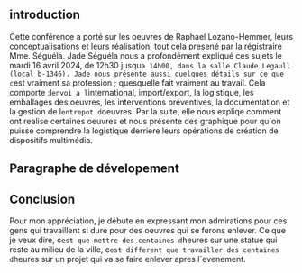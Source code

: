 ## introduction
Cette conférence a porté sur les oeuvres de Raphael Lozano-Hemmer, leurs conceptualisations et leurs réalisation, tout cela presené par la régistraire Mme. Séguéla. Jade Séguéla nous a profondément expliqué ces sujets le mardi 16 avril 2024, de 12h30 jusqu`a 14h00, dans la salle Claude Legaull (local b-1346). Jade nous présente aussi quelques détails sur ce que c`est vraiment sa profession ; quesquelle fait vraiment au travail. Cela comporte :l`envoi a l`international, import/export, la logistique, les emballages des oeuvres, les interventions préventives, la documentation et la gestion de l`entrepot d`oeuvres. Par la suite, elle nous expliqe comment ont realise certaines oeuvres et nous présente des graphique pour qu`on puisse comprendre la logistique derriere leurs opérations de création de dispositifs multimédia.  

## Paragraphe de dévelopement





## Conclusion
Pour mon appréciation, je débute en expressant mon admirations pour ces gens qui travaillent si dure pour des oeuvres qui se ferons enlever. Ce que je veux dire, c`est que mettre des centaines d`heures sur une statue qui reste au milieu de la ville, c`est different que travailler des centaines d`heures sur un projet qui va se faire enlever apres l`evenement.

